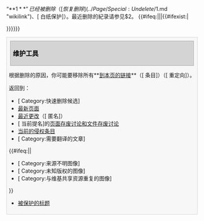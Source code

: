<div class="plainlinks">

“**$1**”已经被删除（[恢复删除](../Page/Special:Undelete/$1.md "wikilink")、\[
白纸保护\]）。最近删除的紀录请参见$2。 {{\#ifeq:|||{{\#ifexist:|

</td>

</tr>

</table>

}}}}}}

<div style="margin:2px 0; border:1px solid #d4d4d4; padding:.4em; background-color:#f7f7f7;">

<h2 id="mp-tfp-h2" style="margin:3px; background:#d4d4d4; font-size:120%; font-weight:bold; border:1px solid #a7a7a7; text-align:left; color:#000; padding:0.2em 0.4em">

维护工具

</h2>

根据删除的原因，你可能要移除所有**[到本页的链接](../Page/Special:WhatLinksHere/$1.md "wikilink")**（<span class="plainlinks">\[
条目\]</span>）（<span class="plainlinks">\[ 重定向\]</span>）。

返回到：

  - \[ Category:快速删除候选\]
  - [最新页面](../Page/Special:Newpages.md "wikilink")
  - [最近更改](../Page/Special:Recentchanges.md "wikilink")（\[ 匿名\]）
  - \[
    当前提名\]的[页面存废讨论和](https://zh.wikipedia.org/wiki/Wikipedia:页面存废讨论 "wikilink")[文件存废讨论](https://zh.wikipedia.org/wiki/Wikipedia:档案存废讨论 "wikilink")
  - [当前的侵权条目](https://zh.wikipedia.org/wiki/Wikipedia:页面存废讨论/疑似侵权#当前的疑似侵权条目 "wikilink")
  - \[ Category:需要翻译的文章\]

{{\#ifeq:||

  - \[ Category:来源不明图像\]
  - \[ Category:未知版权的图像\]
  - \[ Category:与维基共享资源重复的图像\]

}}

  - [被保护的标题](../Page/Special:Protectedtitles.md "wikilink")

</div>

</div>